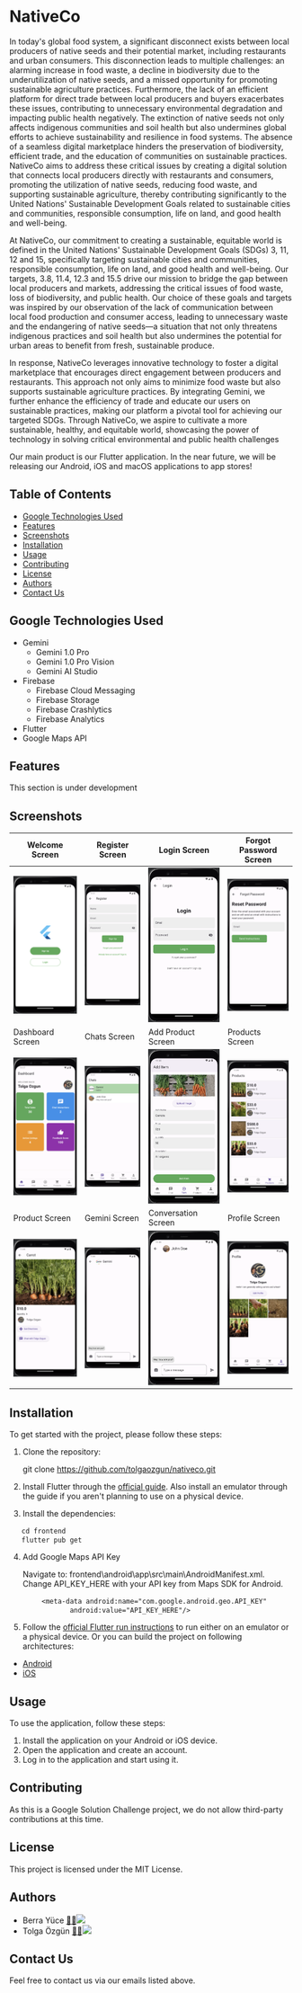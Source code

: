 # NativeCo
In today's global food system, a significant disconnect exists between local producers of native seeds and their potential market, including restaurants and urban consumers. This disconnection leads to multiple challenges: an alarming increase in food waste, a decline in biodiversity due to the underutilization of native seeds, and a missed opportunity for promoting sustainable agriculture practices. Furthermore, the lack of an efficient platform for direct trade between local producers and buyers exacerbates these issues, contributing to unnecessary environmental degradation and impacting public health negatively. The extinction of native seeds not only affects indigenous communities and soil health but also undermines global efforts to achieve sustainability and resilience in food systems. The absence of a seamless digital marketplace hinders the preservation of biodiversity, efficient trade, and the education of communities on sustainable practices. NativeCo aims to address these critical issues by creating a digital solution that connects local producers directly with restaurants and consumers, promoting the utilization of native seeds, reducing food waste, and supporting sustainable agriculture, thereby contributing significantly to the United Nations' Sustainable Development Goals related to sustainable cities and communities, responsible consumption, life on land, and good health and well-being.

At NativeCo, our commitment to creating a sustainable, equitable world is defined in the United Nations' Sustainable Development Goals (SDGs) 3, 11, 12 and 15, specifically targeting sustainable cities and communities, responsible consumption, life on land, and good health and well-being. Our targets, 3.8, 11.4, 12.3 and 15.5 drive our mission to bridge the gap between local producers and markets, addressing the critical issues of food waste, loss of biodiversity, and public health. Our choice of these goals and targets was inspired by our observation of the lack of communication between local food production and consumer access, leading to unnecessary waste and the endangering of native seeds—a situation that not only threatens indigenous practices and soil health but also undermines the potential for urban areas to benefit from fresh, sustainable produce.

In response, NativeCo leverages innovative technology to foster a digital marketplace that encourages direct engagement between producers and restaurants. This approach not only aims to minimize food waste but also supports sustainable agriculture practices. By integrating Gemini, we further enhance the efficiency of trade and educate our users on sustainable practices, making our platform a pivotal tool for achieving our targeted SDGs. Through NativeCo, we aspire to cultivate a more sustainable, healthy, and equitable world, showcasing the power of technology in solving critical environmental and public health challenges

Our main product is our Flutter application. In the near future, we will be releasing our Android, iOS and macOS applications to app stores!

## Table of Contents

- [Google Technologies Used](#google-tech-used)
- [Features](#features)
- [Screenshots](#screenshots)
- [Installation](#installation)
- [Usage](#usage)
- [Contributing](#contributing)
- [License](#license)
- [Authors](#authors)
- [Contact Us](#contact-us)

## Google Technologies Used

- Gemini
  - Gemini 1.0 Pro
  - Gemini 1.0 Pro Vision
  - Gemini AI Studio
- Firebase
  - Firebase Cloud Messaging
  - Firebase Storage
  - Firebase Crashlytics
  - Firebase Analytics
- Flutter
- Google Maps API

## Features

This section is under development

## Screenshots

| Welcome Screen | Register Screen | Login Screen | Forgot Password Screen |
| ------------ | ------------ | ------------ | ------------ |
| ![Welcome Screen](screenshots/Welcome_Screen.png) | ![Register Screen](screenshots/Register_Screen.png) | ![Login Screen](screenshots/Login_Screen.png) | ![Forgot Password Screen](screenshots/Forgot_Password_Screen.png) |
| Dashboard Screen | Chats Screen | Add Product Screen | Products Screen |
| ![Dashboard Screen](screenshots/Dashboard_Screen.png) | ![Chats Screen](screenshots/Chats_Screen.png) | ![Add Product Screen](screenshots/Add_Product_Screen.png) | ![Products Screen](screenshots/Products_Screen.png) |
| Product Screen | Gemini Screen | Conversation Screen | Profile Screen |
| ![Product Screen](screenshots/Product_Screen.png) | ![Gemini Screen](screenshots/Gemini_Screen.png)  | ![Conversation Screen](screenshots/Conversation_Screen.png) | ![Profile Screen](screenshots/Profile_Screen.png) |


## Installation

To get started with the project, please follow these steps:

1. Clone the repository:

   git clone https://github.com/tolgaozgun/nativeco.git

2. Install Flutter through the [official guide](https://docs.flutter.dev/get-started/install). Also install an emulator through the guide if you aren't planning to use on a physical device.

3. Install the dependencies:

```
   cd frontend
   flutter pub get
```

4. Add Google Maps API Key

   Navigate to: frontend\android\app\src\main\AndroidManifest.xml. Change API_KEY_HERE with your API key from Maps SDK for Android.

```
        <meta-data android:name="com.google.android.geo.API_KEY"
               android:value="API_KEY_HERE"/>

```

5. Follow the [official Flutter run instructions]() to run either on an emulator or a physical device. 
Or you can build the project on following architectures:

- [Android](https://docs.flutter.dev/deployment/android)
- [iOS](https://docs.flutter.dev/deployment/ios)

## Usage

To use the application, follow these steps:

1. Install the application on your Android or iOS device.
2. Open the application and create an account.
3. Log in to the application and start using it.

## Contributing

As this is a Google Solution Challenge project, we do not allow third-party contributions at this time.

## License

This project is licensed under the MIT License.

## Authors

- Berra Yüce [📧](mailto:berrayuce@gmail.com)[🌐]()[<img src="./icons/Github-Dark.svg" width="24">]()
- Tolga Özgün [📧](mailto:tolgaozgunn@gmail.com)[🌐](https://tolgaozgun.com)[<img src="./icons/Github-Dark.svg" width="24">](https://github.com/tolgaozgun)

## Contact Us

Feel free to contact us via our emails listed above.
